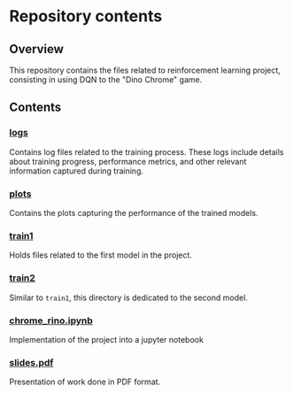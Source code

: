 # Repository contents

## Overview
This repository contains the files related to reinforcement learning project, consisting in using DQN to the "Dino Chrome" game. 
## Contents

### [logs](https://github.com/eno-sim/RL_project/tree/main/logs)
Contains log files related to the training process. These logs include details about training progress, performance metrics, and other relevant information captured during training.

### [plots](https://github.com/eno-sim/RL_project/tree/main/plots)
Contains the plots capturing the performance of the trained models.

### [train1](https://github.com/eno-sim/RL_project/tree/main/train1)
Holds files related to the first model in the project.

### [train2](https://github.com/eno-sim/RL_project/tree/main/train2)
Similar to `train1`, this directory is dedicated to the second model. 


### [chrome_rino.ipynb](https://github.com/eno-sim/RL_project/tree/main/chrome_rino.ipynb)
Implementation of the project into a jupyter notebook

### [slides.pdf](https://github.com/eno-sim/RL_project/tree/main/slides.pdf)
Presentation of work done in PDF format.

